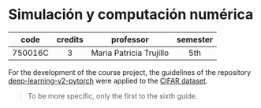 # Simulación y computación numérica

|  code   | credits |        professor        | semester |
|:-------:|:-------:|:-----------------------:|:--------:|
| 750016C |   $3$   | Maria Patricia Trujillo |   5th    |


For the development of the course project, the guidelines of the repository [deep-learning-v2-pytorch](https://github.com/udacity/deep-learning-v2-pytorch/tree/master/intro-to-pytorch) were applied to the [CIFAR dataset](https://www.cs.toronto.edu/~kriz/cifar.html).

> To be more specific, only the first to the sixth guide.
